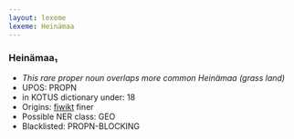 ```yaml
---
layout: lexeme
lexeme: Heinämaa
---
```


###  Heinämaa₁

* _This rare proper noun overlaps more common *Heinämaa* (grass land)_
* UPOS:  PROPN
* in KOTUS dictionary under:  18
* Origins: [fiwikt](https://fi.wiktionary.org/wiki/Heinämaa) finer 
* Possible NER class:  GEO
* Blacklisted:  PROPN-BLOCKING

